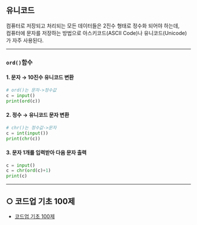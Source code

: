 ## 유니코드
컴퓨터로 저장되고 처리되는 모든 데이터들은 2진수 형태로 정수화 되어야 하는데,   
컴퓨터에 문자를 저장하는 방법으로 아스키코드(ASCII Code)나 유니코드(Unicode)가 자주 사용된다.   

___
### `ord()`함수
#### 1. 문자 → 10진수 유니코드 변환
```python
# ord()는 문자->정수값  
c = input()
print(ord(c))
```
#### 2. 정수 → 유니코드 문자 변환
```python
# chr()는 정수값->문자   
c = int(input())
print(chr(c))
```

#### 3. 문자 1개를 입력받아 다음 문자 출력
```python
c = input()
c = chr(ord(c)+1)
print(c)
```
___
## ○ 코드업 기초 100제
* [코드업 기초 100제](https://codeup.kr/index.php)
